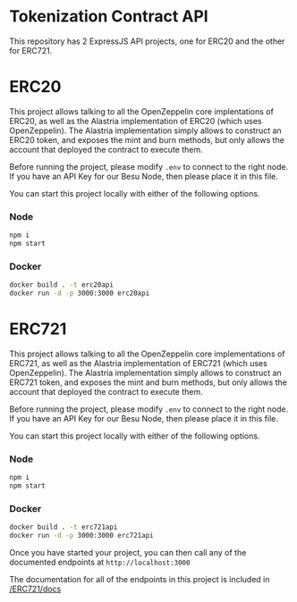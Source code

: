 # Tokenization Contract API

This repository has 2 ExpressJS API projects, one for ERC20 and the other for ERC721.

# ERC20
This project allows talking to all the OpenZeppelin core implentations of ERC20, as well as the Alastria implementation of ERC20 (which uses OpenZeppelin). The Alastria implementation simply allows to construct an ERC20 token, and exposes the mint and burn methods, but only allows the account that deployed the contract to execute them.

Before running the project, please modify `.env` to connect to the right node.  
If you have an API Key for our Besu Node, then please place it in this file.

You can start this project locally with either of the following options.

### Node
```sh
npm i
npm start
```

### Docker
```sh
docker build . -t erc20api
docker run -d -p 3000:3000 erc20api
```

# ERC721
This project allows talking to all the OpenZeppelin core implementations of ERC721, as well as the Alastria implementation of ERC721 (which uses OpenZeppelin). The Alastria implementation simply allows to construct an ERC721 token, and exposes the mint and burn methods, but only allows the account that deployed the contract to execute them.

Before running the project, please modify `.env` to connect to the right node.  
If you have an API Key for our Besu Node, then please place it in this file.

You can start this project locally with either of the following options.

### Node
```sh
npm i
npm start
```

### Docker
```sh
docker build . -t erc721api
docker run -d -p 3000:3000 erc721api
```

Once you have started your project, you can then call any of the documented endpoints at `http://localhost:3000`

The documentation for all of the endpoints in this project is included in [/ERC721/docs](https://github.com/alastria/Contract-API/blob/main/ERC721/docs)
